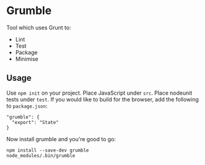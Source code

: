 # Grumble

Tool which uses Grunt to:

* Lint
* Test
* Package
* Minimise

## Usage

Use `npm init` on your project. Place JavaScript under `src`. Place nodeunit tests under `test`. If
you would like to build for the browser, add the following to `package.json`:

    "grumble": {
      "export": "State"
    }

Now install grumble and you're good to go:

    npm install --save-dev grumble
    node_modules/.bin/grumble
